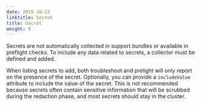 ```yaml
---
date: 2019-10-23
linktitle: Secret
title: Secret
weight: 9
---
```



Secrets are not automatically collected in support bundles or available in preflight checks. To include any data related to secrets, a collector must be defined and added.

When listing secrets to add, both troubleshoot and prelight will only report on the presence of the secret. Optionally, you can provide a `includeValue` attribute to include the value of the secret. This is not recommended because secrets often contain sensitive information that will be scrubbed during the redaction phase, and most secrets should stay in the cluster.
